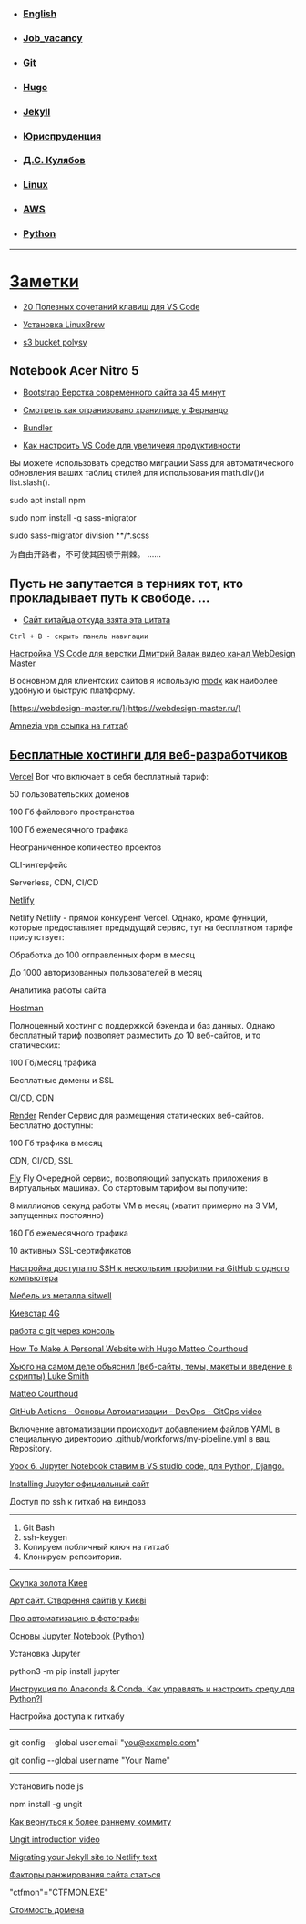 
- ### [English](doc/English.md)

- ### [Job_vacancy](/doc/Job_vacancy.md)

- ### [Git](/doc/Git.md)

- ### [Hugo](/doc/Hugo.md)

- ### [Jekyll](/doc/Jekyll.md)

- ### [Юриспруденция](/doc/%D0%AE%D1%80%D0%B8%D1%81%D0%BF%D1%80%D1%83%D0%B4%D0%B5%D0%BD%D1%86%D0%B8%D1%8F/%D0%AE%D1%80%D0%B8%D1%81%D0%BF%D1%80%D1%83%D0%B4%D0%B5%D0%BD%D1%86%D0%B8%D1%8F.md)

- ### [Д.С. Кулябов](https://yamadharma.github.io/ru/)

- ### [Linux](/doc/Linux_mint.md)

- ### [AWS](/doc/AWS.md)

- ### [Python](/doc/python/Python.md)





---
[Заметки](/doc/vse/vse.md)
===

- [20 Полезных сочетаний клавиш для VS Code](https://highload.today/sdelaem-eto-po-bystromu-20-poleznyh-sochetanij-klavish-dlya-vs-code/)
- [Установка LinuxBrew](https://www.8host.com/blog/ustanovka-i-ispolzovanie-linuxbrew-na-servere-linux/)

- [s3 bucket polysy](https://github.com/InsightByte/GeneralTech/tree/main/Setup-Jekyll-on-AWS)

Notebook Acer Nitro 5
---
- [Bootstrap Верстка современного сайта за 45 минут](https://www.youtube.com/watch?v=46q2eB7xvXA)

- [Смотреть как огранизовано хранилище у Фернандо](https://github.com/android10)


- [Bundler](https://bundler.io/v2.4/man/bundle-exec.1.html)

- [Как настроить VS Code для увеличеия продуктивности](https://techrocks.ru/2019/03/31/vs-code-customization/)

Вы можете использовать средство миграции Sass для автоматического обновления ваших таблиц стилей для использования math.div()и  list.slash().

sudo apt install npm

sudo npm install -g sass-migrator

sudo sass-migrator division **/*.scss


为自由开路者，不可使其困顿于荆棘。 ...…

Пусть не запутается в терниях тот, кто прокладывает путь к свободе. ... 
---

- [Сайт китайца откуда взята эта цитата](https://robotkang-cc.translate.goog/19620.html?_x_tr_sl=auto&_x_tr_tl=ru&_x_tr_hl=ru)

`Ctrl + B - скрыть панель навигации`

[Настройка VS Code для верстки Дмитрий Валак видео канал WebDesign Master](https://www.youtube.com/watch?v=JSGPd1E16-o)

В основном для клиентских сайтов я использую [modx](https://modx.ru/) как наиболее удобную и быструю платформу.

[https://webdesign-master.ru/](https://webdesign-master.ru/)

[Amnezia vpn ссылка на гитхаб](https://github.com/amnezia-vpn/shadowsocks-server)

[Бесплатные хостинги для веб-разработчиков](https://habr.com/ru/post/535168/)
---

[Vercel](https://vercel.com/) Вот что включает в себя бесплатный тариф:

50 пользовательских доменов

100 Гб файлового пространства

100 Гб ежемесячного трафика

Неограниченное количество проектов

CLI-интерфейс

Serverless, CDN, CI/CD


[Netlify](https://app.netlify.com/)

Netlify
Netlify - прямой конкурент Vercel. Однако, кроме функций, которые предоставляет предыдущий сервис, тут на бесплатном тарифе присутствует:

Обработка до 100 отправленных форм в месяц

До 1000 авторизованных пользователей в месяц

Аналитика работы сайта

[Hostman](https://hostman.com/)

Полноценный хостинг с поддержкой бэкенда и баз данных. Однако бесплатный тариф позволяет разместить до 10 веб-сайтов, и то статических:

100 Гб/месяц трафика

Бесплатные домены и SSL

CI/CD, CDN

[Render](https://render.com/)
Render
Сервис для размещения статических веб-сайтов. Бесплатно доступны:

100 Гб трафика в месяц

CDN, CI/CD, SSL

[Fly](https://fly.io/) Fly
Очередной сервис, позволяющий запускать приложения в виртуальных машинах. Со стартовым тарифом вы получите:

8 миллионов секунд работы VM в месяц (хватит примерно на 3 VM, запущенных постоянно)

160 Гб ежемесячного трафика

10 активных SSL-сертификатов

[Настройка доступа по SSH к нескольким профилям на GitHub с одного компьютера](https://loftschool.com/blog/posts/78-nastroyka-dostupa-po-ssh-k-neskolkim-profilyam-na-github-s-odnogo-kompyutera)






[Мебель из металла sitwell](https://sitwell.com.ua/#contact)

[Киевстар 4G](https://kyivstar.ua/reprice-ks4g)

[работа с git через консоль](https://htmlacademy.ru/blog/articles/git-console)

[How To Make A Personal Website with Hugo Matteo Courthoud](https://medium.com/@matteo.courthoud/how-to-make-a-personal-website-with-hugo-f94ccb26e464)

[Хьюго на самом деле объяснил (веб-сайты, темы, макеты и введение в скрипты) Luke Smith](https://www.youtube.com/watch?v=ZFL09qhKi5I)


[Matteo Courthoud](https://matteocourthoud.github.io/)

[GitHub Actions - Основы Автоматизации - DevOps - GitOps video](https://www.youtube.com/watch?v=Yg5rpke79X4&t=528s)

Включение автоматизации происходит добавлением файлов YAML в специальную директорию .github/workforws/my-pipeline.yml в ваш Repository.


[Урок 6. Jupyter Notebook ставим в VS studio code, для Python, Django.](https://www.youtube.com/watch?v=X8KC17Un2W8)

[Installing Jupyter официальный сайт](https://jupyter.org/install.html)

Доступ по ssh к гитхаб на виндовз

---
1. Git Bash
2. ssh-keygen
3. Копируем побличный ключ на гитхаб
4. Клонируем репозитории.

---
[Скупка золота Киев](https://l-delta.com.ua/lom-zoloto/)

[Арт сайт. Створення сайтів у Києві](https://artsite.org.ua/)



 [Про автоматизацию в фотографи](https://www.youtube.com/watch?v=wZsfRERSW3I)

 [Основы Jupyter Notebook (Python)](https://www.youtube.com/watch?v=s0q2GpcYxo4&t=357s)

 Установка Jupyter

 python3 -m pip install jupyter

 
 [Инструкция по Anaconda & Conda. Как управлять и настроить среду для Python?l](https://python.ivan-shamaev.ru/guide-conda-environments-anaconda-python-data-science-platform/)

  Настройка доступа к гитхабу

  ---
  
  git config --global user.email "you@example.com"

  git config --global user.name "Your Name"

  ---

  Установить node.js

  npm install -g ungit

  [Как вернуться к более раннему коммиту](https://ru.stackoverflow.com/questions/431520/%d0%9a%d0%b0%d0%ba-%d0%b2%d0%b5%d1%80%d0%bd%d1%83%d1%82%d1%8c%d1%81%d1%8f-%d0%be%d1%82%d0%ba%d0%b0%d1%82%d0%b8%d1%82%d1%8c%d1%81%d1%8f-%d0%ba-%d0%b1%d0%be%d0%bb%d0%b5%d0%b5-%d1%80%d0%b0%d0%bd%d0%bd%d0%b5%d0%bc%d1%83-%d0%ba%d0%be%d0%bc%d0%bc%d0%b8%d1%82%d1%83)


[Ungit introduction video](https://www.youtube.com/watch?v=hkBVAi3oKvo)

[Migrating your Jekyll site to Netlify text](https://www.netlify.com/blog/2017/05/11/migrating-your-jekyll-site-to-netlify/?_ga=2.204292057.89732770.1674483073-595395532.1674483073)

[Факторы ранжирования сайта статься](https://wezom.com.ua/blog/ranzhirovanie)

"ctfmon"="CTFMON.EXE"

[Стоимость домена](https://nic.ua/ru/domains/prices)











